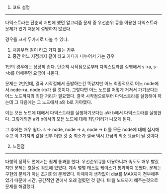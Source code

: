 1. 코드 설명
<hr>
다익스트라는 단순히 저번에 했던 알고리즘 문제 중 우선순위 큐를 이용한 다익스트라 문제가 있기 때문에 설명하지 않겠다.

경우를 크게 두가지로 나눌 수 있다.
1. 처음부터 같이 타고 가지 않는 경우
2. 중간 어느 지점까지 같이 타고 가다가 나누어서 가는 경우

1번의 경우에는 상당히 쉽다.
단순히 시작점으로부터 다익스트라를 실행해서 s->a, s->b를 더해주면 요금이 나온다.

문제는 2번인데,
결국 시작점에서 출발하는건 똑같지만 어느 최종적으로 어느 node에서 node->a, node->b가 될 것이다.
그렇다면 어느 노드를 어떻게 거쳐서 가기보다는 어느 노드까지의 최단 거리가 필요했다.
결국 시작점으로부터 다익스트라를 실행해야 하는데 그 다음에는 그 노드에서 a와 b로 가야했다.

이는 모든 노드에 대해서 다익스트라를 실행하기보다는 a와 b에서 다익스트라를 실행한다.
그렇게되면 a와 b에서의 모든 노드에 대해 최단거리가 나오게 된다.

그 후에는 매우 쉽다.
s -> node, node -> a, node -> b 를 모든 node에 대해 실시해주고 이 3가지의 값을 전부 더한 것 중 최소가 결국 택시 요금의 최소 요금이 될 것이다.

2. 느낀점
<hr>
다행히 정확도 면에서는 쉽게 통과를 했다. 우선순위큐를 이용하니까 속도도 매우 빨랐지만 문제는 효율성 검토에 있었다.
계속 몇몇 테스트 케이스가 통과하지 못했다. 문제는 구현의 문제가 아닌 초기화의 문제였다. 이때까지 생각없이 dist를  MAX까지 전부해주었기 때문에 시간, 공간적인 면에서 오래 걸렸던 것 같다. fill을 노드까지 해주는것으로 문제를 해결했다.
